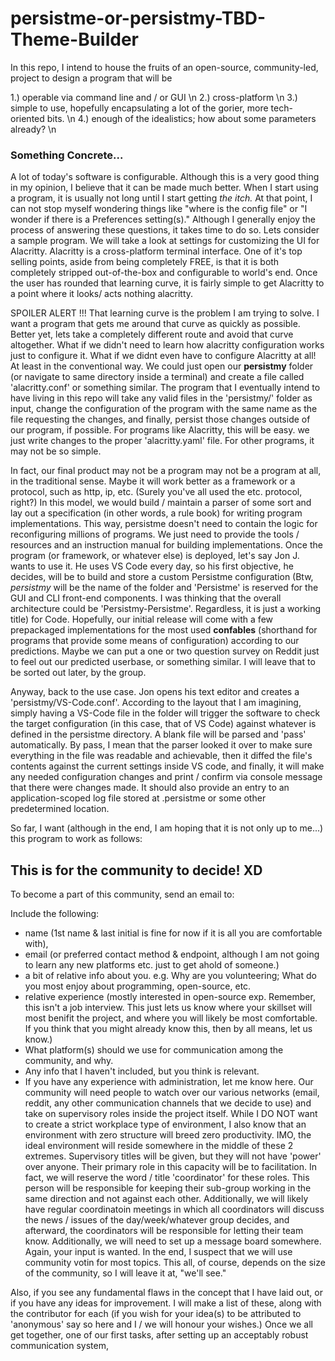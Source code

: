 # persistme-or-persistmy-TBD-Theme-Builder

In this repo, I intend to house the fruits of an open-source, community-led, project to design a program that will be 

  1.) operable via command line and / or GUI \n
  2.) cross-platform \n
  3.) simple to use, hopefully encapsulating a lot of the gorier, more tech-oriented bits. \n
  4.) enough of the idealistics; how about some parameters already? \n
  
### Something Concrete...

A lot of today's software is configurable. Although this is a very good thing in my opinion, I believe that it can be made much better. When I start using a program, it is usually not long until I start getting _the itch._ At that point, I can not stop myself wondering things like "where is the config file" or "I wonder if there is a Preferences setting(s)." Although I generally enjoy the process of answering these questions, it takes time to do so. Lets consider a sample program. We will take a look at settings for customizing the UI for Alacritty. Alacritty is a cross-platform terminal interface. One of it's top selling points, aside from being completely FREE, is that it is both completely stripped out-of-the-box and configurable to world's end. Once the user has rounded that learning curve, it is fairly simple to get Alacritty to a point where it looks/ acts nothing alacritty. 

SPOILER ALERT !!! That learning curve is the problem I am trying to solve. I want a program that gets me around that curve as quickly as possible. Better yet, 
lets take a completely different route and avoid that curve altogether. What if we didn't need to learn how alacritty configuration works just to configure it. 
What if we didnt even have to configure Alacritty at all! At least in the conventional way. We could just open our **persistmy** folder (or navigate to same directory inside a terminal) and create a file called 'alacritty.conf' or something similar. The program that I eventually intend to have living in this repo will take any valid files in the 'persistmy/' folder as input, change the configuration of the program with the same name as the file requesting the changes, and finally, persist those changes outside of our program, if possible. For programs like Alacritty, this will be easy. we just write changes to the proper 'alacritty.yaml' file. For other programs, it may not be so simple. 

In fact, our final product may not be a program may not be a program at all, in the traditional sense. Maybe it will work better as a framework or a protocol, such as http, ip, etc. (Surely you've all used the etc. protocol, right?) In this model, we would build / maintain a parser of some sort and lay out a specification (in other words, a rule book) for writing program implementations. This way, persistme doesn't need to contain the logic for reconfiguring millions of programs. We just need to provide the tools / resources and an instruction manual for building implementations. Once the program (or framework, or whatever else) is deployed, let's say Jon J. wants to use it. He uses VS Code every day, so his first objective, he decides, will be to build and store a custom Persistme configuration (Btw, _persistmy_ will be the name of the folder and 'Persistme' is reserved for the GUI and CLI front-end components. I was thinking that the overall architecture could be 'Persistmy-Persistme'. Regardless, it is just a working title) for Code. Hopefully, our initial release will come with a few prepackaged implementations for the most used **confables** (shorthand for programs that provide some means of configuration) according to our predictions. Maybe we can put a one or two question survey on Reddit just to feel out our predicted userbase, or something similar. I will leave that to be sorted out later, by the group.

Anyway, back to the use case. Jon opens his text editor and creates a 'persistmy/VS-Code.conf'. According to the layout that I am imagining, simply having a VS-Code file in the folder will trigger the software to check the target configuration (in this case, that of VS Code) against whatever is defined in the persistme directory. A blank file will be parsed and 'pass' automatically. By pass, I mean that the parser looked it over to make sure everything in the file was readable and achievable, then it diffed the file's contents against the current settings inside VS code, and finally, it will make any needed configuration changes and print / confirm via console message that there were changes made. It should also provide an entry to an application-scoped log file stored at .persistme or some other predetermined location. 

So far, I want (although in the  end, I am hoping that it is not only up to me...) this program to work as follows:

  ## This is for the community to decide! XD
  
To become a part of this community, send an email to:

<BUILDING EMAIL SERVER NOW. COME BACK IN A COUPLE OF HOURS AND IT SHOULD BE ROLLING>

Include the following:

  * name (1st name & last initial is fine for now if it is all you are comfortable with),
  * email (or preferred contact method & endpoint, although I am not going to learn any new platforms etc. just to get ahold of someone.)
  * a bit of relative info about you. e.g. Why are you volunteering; What do you most enjoy about programming, open-source, etc.
  * relative experience (mostly interested in open-source exp. Remember, this isn't a job interview. This just lets us know where your skillset will most benifit the project, and where you will likely be most comfortable. If you think that you might already know this, then by all means, let us know.)
  * What platform(s) should we use for communication among the community, and why.
  * Any info that I haven't included, but you think is relevant.
  * If you have any experience with administration, let me know here. Our community will need people to watch over our various networks (email, reddit, any other communication channels that we decide to use) and take on supervisory roles inside the project itself. While I DO NOT want to create a strict workplace type of environment, I also know that an environment with zero structure will breed zero productivity. IMO, the ideal environment will reside somewhere in the middle of these 2 extremes. Supervisory titles will be given, but they will not have 'power' over anyone. Their primary role in this capacity will be to facilitation. In fact, we will reserve the word / title 'coordinator' for these roles. This person will be responsible for keeping their sub-group working in the same direction and not against each other. Additionally, we will likely have regular coordinatoin meetings in which all coordinators will discuss the news / issues of the day/week/whatever group decides, and afterward, the coordinators will be responsible for letting their team know. Additionally, we will need to set up a message board somewhere. Again, your input is wanted. In the end, I suspect that we will use community votin for most topics. This all, of course, depends on the size of the community, so I will leave it at, "we'll see."
  
Also, if you see any fundamental flaws in the concept that I have laid out, or if you have any ideas for improvement. I will make a list of these, along with the contributor for each (if you wish for your idea(s) to be attributed to 'anonymous' say so here and I / we will honour your wishes.) Once we all get together, one of our first tasks, after setting up an acceptably robust communication system,  

